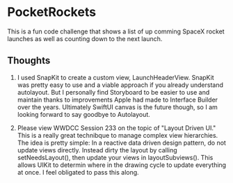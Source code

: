 # PocketRockets
This is a fun code challenge that shows a list of up comming SpaceX rocket launches as well as counting down to the next launch.

## Thoughts
1. I used SnapKit to create a custom view, LaunchHeaderView. SnapKit was pretty easy to use and a viable approach if you already understand autolayout. But I personally find Storyboard to be easier to use and maintain thanks to improvements Apple had made to Interface Builder over the years. Ultimately SwiftUI canvas is the future though, so I am looking forward to say goodbye to Autolayout. 

2. Please view WWDCC Session 233 on the topic of "Layout Driven UI." This is a really great technibque to manage complex view hierarchies. The idea is pretty simple: In a reactive data driven design pattern, do not update views directly. Instead dirty the layout by calling setNeedsLayout(), then update your views in layoutSubviews(). This allows UIKit to determin where in the drawing cycle to update everything at once. I feel obligated to pass this along.
